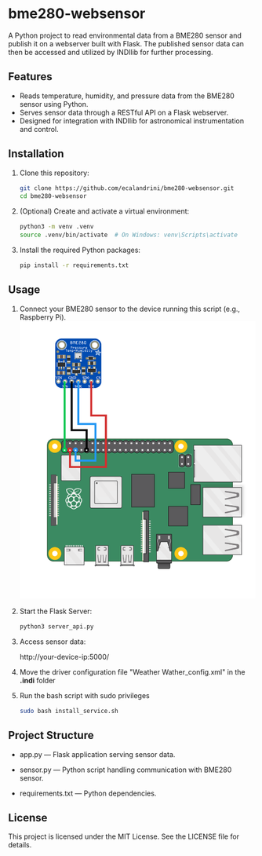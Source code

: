 # bme280-websensor

A Python project to read environmental data from a BME280 sensor and publish it on a webserver built with Flask. The published sensor data can then be accessed and utilized by INDIlib for further processing.

## Features

- Reads temperature, humidity, and pressure data from the BME280 sensor using Python.
- Serves sensor data through a RESTful API on a Flask webserver.
- Designed for integration with INDIlib for astronomical instrumentation and control.

## Installation

1. Clone this repository:
   ```bash
   git clone https://github.com/ecalandrini/bme280-websensor.git
   cd bme280-websensor
   ```

2. (Optional) Create and activate a virtual environment:
   
   ```bash
   python3 -m venv .venv
   source .venv/bin/activate  # On Windows: venv\Scripts\activate
   ```

4. Install the required Python packages:

   ```bash
   pip install -r requirements.txt
   ```

## Usage

1. Connect your BME280 sensor to the device running this script (e.g., Raspberry Pi).
   ![image info](bme280_wiring.png)

2. Start the Flask Server:

   ```bash
   python3 server_api.py
   ```

3. Access sensor data:

   http://your-device-ip:5000/

4. Move the driver configuration file "Weather Wather_config.xml" in the __.indi__ folder
5. Run the bash script with sudo privileges
      ```bash
      sudo bash install_service.sh
      ```

## Project Structure
- app.py — Flask application serving sensor data.

- sensor.py — Python script handling communication with BME280 sensor.

- requirements.txt — Python dependencies.

## License

This project is licensed under the MIT License. See the LICENSE file for details.
